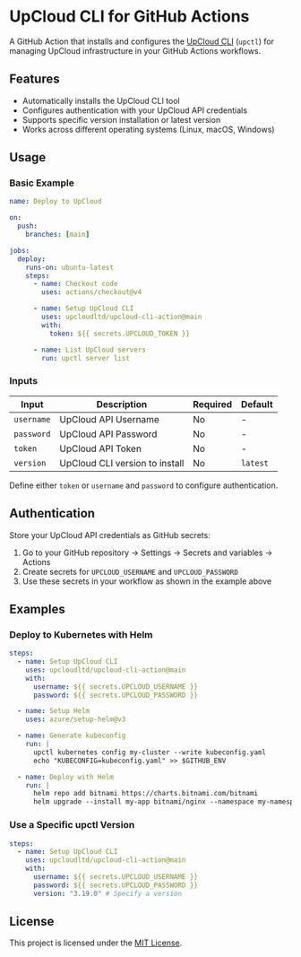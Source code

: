 # UpCloud CLI for GitHub Actions

A GitHub Action that installs and configures the [UpCloud CLI](https://github.com/UpCloudLtd/upcloud-cli) (`upctl`) for managing UpCloud infrastructure in your GitHub Actions workflows.

## Features

- Automatically installs the UpCloud CLI tool
- Configures authentication with your UpCloud API credentials
- Supports specific version installation or latest version
- Works across different operating systems (Linux, macOS, Windows)

## Usage

### Basic Example

```yaml
name: Deploy to UpCloud

on:
  push:
    branches: [main]

jobs:
  deploy:
    runs-on: ubuntu-latest
    steps:
      - name: Checkout code
        uses: actions/checkout@v4

      - name: Setup UpCloud CLI
        uses: upcloudltd/upcloud-cli-action@main
        with:
          token: ${{ secrets.UPCLOUD_TOKEN }}

      - name: List UpCloud servers
        run: upctl server list
```

### Inputs

| Input      | Description                    | Required | Default  |
| ---------- | ------------------------------ | -------- | -------- |
| `username` | UpCloud API Username           | No       | -        |
| `password` | UpCloud API Password           | No       | -        |
| `token`    | UpCloud API Token              | No       | -        |
| `version`  | UpCloud CLI version to install | No       | `latest` |

Define either `token` or `username` and `password` to configure authentication.

## Authentication

Store your UpCloud API credentials as GitHub secrets:

1. Go to your GitHub repository → Settings → Secrets and variables → Actions
2. Create secrets for `UPCLOUD_USERNAME` and `UPCLOUD_PASSWORD`
3. Use these secrets in your workflow as shown in the example above

## Examples

### Deploy to Kubernetes with Helm

```yaml
steps:
  - name: Setup UpCloud CLI
    uses: upcloudltd/upcloud-cli-action@main
    with:
      username: ${{ secrets.UPCLOUD_USERNAME }}
      password: ${{ secrets.UPCLOUD_PASSWORD }}

  - name: Setup Helm
    uses: azure/setup-helm@v3

  - name: Generate kubeconfig
    run: |
      upctl kubernetes config my-cluster --write kubeconfig.yaml
      echo "KUBECONFIG=kubeconfig.yaml" >> $GITHUB_ENV

  - name: Deploy with Helm
    run: |
      helm repo add bitnami https://charts.bitnami.com/bitnami
      helm upgrade --install my-app bitnami/nginx --namespace my-namespace --create-namespace
```

### Use a Specific upctl Version

```yaml
steps:
  - name: Setup UpCloud CLI
    uses: upcloudltd/upcloud-cli-action@main
    with:
      username: ${{ secrets.UPCLOUD_USERNAME }}
      password: ${{ secrets.UPCLOUD_PASSWORD }}
      version: "3.19.0" # Specify a version
```

## License

This project is licensed under the [MIT License](LICENSE).
